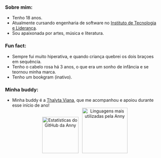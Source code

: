 
<h3>Sobre mim:</h3>
  <ul>
    <li>Tenho 18 anos.</li>
    <li>Atualmente cursando engenharia de software no <a href="https://www.inteli.edu.br">Instituto de Tecnologia e Liderança</a>.</li>
    <li>Sou apaixonada por artes, música e literatura.</li>
   </ul>

<h3>Fun fact:</h3>
  <ul>
    <li>Sempre fui muito hiperativa, e quando criança quebrei os dois braçoes em sequência.</li>
    <li>Tenho o cabelo rosa há 3 anos, o que era um sonho de infância e se teornou minha marca.</li>
    <li>Tenho um bookgram (inativo).</li>
  </ul>

<h3>Minha buddy:</h3>
 <ul>
    <li> Minha buddy é a <a href="https://github.com/thalytaviana">Thalyta Viana</a>, que me acompanhou e apoiou durante esse início de ano!

      
  <div align="center">
    <img height="120em" style="margin-right: 8px;" src="https://github-readme-stats.vercel.app/api?username=annyjhulia&hide=stars,prs&show_icons=true&theme=jolly" alt="Estatísticas do GitHub da Anny"/>
  </a>
  <a href="https://github.com/annyjhulia" target="_blank">
    <img height="150em" src="https://github-readme-stats.vercel.app/api/top-langs/?username=annyjhulia&theme=jolly&layout=compact" alt="Linguagens mais utilizadas pela Anny"/>
  </a>
</div>
